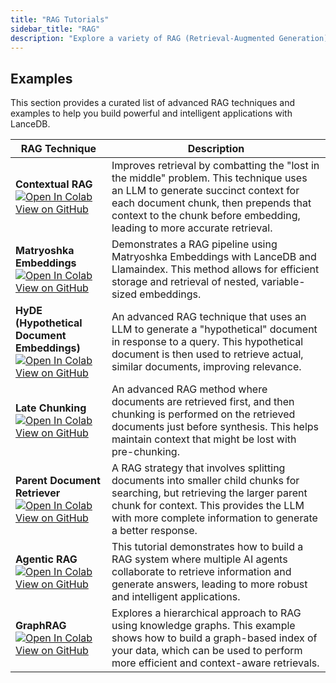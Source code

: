 ```yaml
---
title: "RAG Tutorials"
sidebar_title: "RAG"
description: "Explore a variety of RAG (Retrieval-Augmented Generation) applications with LanceDB."
---
```


## Examples

This section provides a curated list of advanced RAG techniques and examples to help you build powerful and intelligent applications with LanceDB.

| RAG Technique | Description |
| --- | --- |
| **Contextual RAG** <br> <a href="https://colab.research.google.com/github/lancedb/vectordb-recipes/blob/main/examples/Contextual-RAG/Anthropic_Contextual_RAG.ipynb" target="_blank"><img src="https://colab.research.google.com/assets/colab-badge.svg" alt="Open In Colab"></a> <br> [View on GitHub](https://github.com/lancedb/vectordb-recipes/tree/main/examples/Contextual-RAG) | Improves retrieval by combatting the "lost in the middle" problem. This technique uses an LLM to generate succinct context for each document chunk, then prepends that context to the chunk before embedding, leading to more accurate retrieval. |
| **Matryoshka Embeddings** <br> <a href="https://colab.research.google.com/github/lancedb/vectordb-recipes/blob/main/tutorials/RAG-with_MatryoshkaEmbed-Llamaindex/RAG_with_MatryoshkaEmbedding_and_Llamaindex.ipynb" target="_blank"><img src="https://colab.research.google.com/assets/colab-badge.svg" alt="Open In Colab"></a> <br> [View on GitHub](https://github.com/lancedb/vectordb-recipes/tree/main/tutorials/RAG-with_MatryoshkaEmbed-Llamaindex) | Demonstrates a RAG pipeline using Matryoshka Embeddings with LanceDB and Llamaindex. This method allows for efficient storage and retrieval of nested, variable-sized embeddings. |
| **HyDE (Hypothetical Document Embeddings)** <br> <a href="https://colab.research.google.com/github/lancedb/vectordb-recipes/blob/main/examples/Advance-RAG-with-HyDE/main.ipynb" target="_blank"><img src="https://colab.research.google.com/assets/colab-badge.svg" alt="Open In Colab"></a> <br> [View on GitHub](https://github.com/lancedb/vectordb-recipes/tree/main/examples/Advance-RAG-with-HyDE) | An advanced RAG technique that uses an LLM to generate a "hypothetical" document in response to a query. This hypothetical document is then used to retrieve actual, similar documents, improving relevance. |
| **Late Chunking** <br> <a href="https://colab.research.google.com/github/lancedb/vectordb-recipes/blob/main/examples/Advanced_RAG_Late_Chunking/Late_Chunking_(Chunked_Pooling).ipynb" target="_blank"><img src="https://colab.research.google.com/assets/colab-badge.svg" alt="Open In Colab"></a> <br> [View on GitHub](https://github.com/lancedb/vectordb-recipes/tree/main/examples/Advanced_RAG_Late_Chunking) | An advanced RAG method where documents are retrieved first, and then chunking is performed on the retrieved documents just before synthesis. This helps maintain context that might be lost with pre-chunking. |
| **Parent Document Retriever** <br> <a href="https://colab.research.google.com/github/lancedb/vectordb-recipes/blob/main/examples/parent_document_retriever/main.ipynb" target="_blank"><img src="https://colab.research.google.com/assets/colab-badge.svg" alt="Open In Colab"></a> <br> [View on GitHub](https://github.com/lancedb/vectordb-recipes/tree/main/examples/parent_document_retriever) | A RAG strategy that involves splitting documents into smaller child chunks for searching, but retrieving the larger parent chunk for context. This provides the LLM with more complete information to generate a better response. |
| **Agentic RAG** <br> <a href="https://colab.research.google.com/github/lancedb/vectordb-recipes/blob/main/tutorials/Agentic_RAG/main.ipynb" target="_blank"><img src="https://colab.research.google.com/assets/colab-badge.svg" alt="Open In Colab"></a> <br> [View on GitHub](https://github.com/lancedb/vectordb-recipes/tree/main/tutorials/Agentic_RAG) | This tutorial demonstrates how to build a RAG system where multiple AI agents collaborate to retrieve information and generate answers, leading to more robust and intelligent applications. |
| **GraphRAG** <br> <a href="https://colab.research.google.com/github/lancedb/vectordb-recipes/blob/main/examples/Graphrag/main.ipynb" target="_blank"><img src="https://colab.research.google.com/assets/colab-badge.svg" alt="Open In Colab"></a> <br> [View on GitHub](https://github.com/lancedb/vectordb-recipes/tree/main/examples/Graphrag) | Explores a hierarchical approach to RAG using knowledge graphs. This example shows how to build a graph-based index of your data, which can be used to perform more efficient and context-aware retrievals. |
